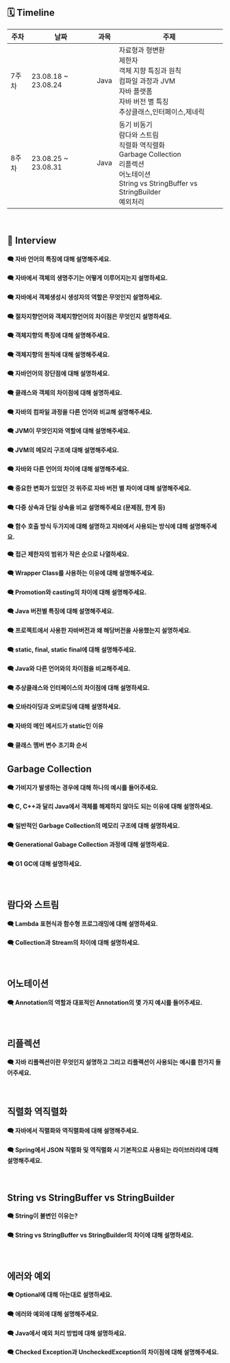 ## 🗓 Timeline

| 주차  | 날짜                | 과목 | 주제                                                                                                                                        |
| ----- | ------------------- | ---- | ------------------------------------------------------------------------------------------------------------------------------------------- |
| 7주차 | 23.08.18 ~ 23.08.24 | Java | 자료형과 형변환<br>제한자<br>객체 지향 특징과 원칙<br>컴파일 과정과 JVM<br>자바 플랫폼<br>자바 버전 별 특징<br>추상클래스,인터페이스,제네릭 |
| 8주차 | 23.08.25 ~ 23.08.31 | Java | 동기 비동기<br>람다와 스트림<br>직렬화 역직렬화<br>Garbage Collection<br>리플렉션<br>어노테이션<br>String vs StringBuffer vs StringBuilder<br>예외처리 |

<br>
    
## 📝 Interview

#### 🗨 자바 언어의 특징에 대해 설명해주세요.

#### 🗨 자바에서 객체의 생명주기는 어떻게 이루어지는지 설명하세요.

#### 🗨 자바에서 객체생성시 생성자의 역할은 무엇인지 설명하세요.

#### 🗨 절차지향언어와 객체지향언어의 차이점은 무엇인지 설명하세요.

#### 🗨 객체지향의 특징에 대해 설명해주세요.

#### 🗨 객체지향의 원칙에 대해 설명해주세요.

#### 🗨 자바언어의 장단점에 대해 설명하세요.

#### 🗨 클래스와 객체의 차이점에 대해 설명하세요.

#### 🗨 자바의 컴파일 과정을 다른 언어와 비교해 설명해주세요.

#### 🗨 JVM이 무엇인지와 역할에 대해 설명해주세요.

#### 🗨 JVM의 메모리 구조에 대해 설명해주세요.

#### 🗨 자바와 다른 언어의 차이에 대해 설명해주세요.

#### 🗨 중요한 변화가 있었던 것 위주로 자바 버전 별 차이에 대해 설명해주세요.

#### 🗨 다중 상속과 단일 상속을 비교 설명해주세요 (문제점, 한계 등)

#### 🗨 함수 호출 방식 두가지에 대해 설명하고 자바에서 사용되는 방식에 대해 설명해주세요.

#### 🗨 접근 제한자의 범위가 작은 순으로 나열하세요.

#### 🗨 Wrapper Class를 사용하는 이유에 대해 설명해주세요.

#### 🗨 Promotion와 casting의 차이에 대해 설명해주세요.

#### 🗨 Java 버전별 특징에 대해 설명해주세요.

#### 🗨 프로젝트에서 사용한 자바버전과 왜 해당버전을 사용했는지 설명하세요.

#### 🗨 static, final, static final에 대해 설명해주세요.

#### 🗨 Java와 다른 언어와의 차이점을 비교해주세요.

#### 🗨 추상클래스와 인터페이스의 차이점에 대해 설명하세요.

#### 🗨 오바라이딩과 오버로딩에 대해 설명하세요.

#### 🗨 자바의 메인 메서드가 static인 이유

#### 🗨 클래스 멤버 변수 초기화 순서

## Garbage Collection

#### 🗨 가비지가 발생하는 경우에 대해 하나의 예시를 들어주세요.

#### 🗨 C, C++과 달리 Java에서 객체를 해제하지 않아도 되는 이유에 대해 설명하세요.

#### 🗨 일반적인 Garbage Collection의 메모리 구조에 대해 설명하세요.

#### 🗨 Generational Gabage Collection 과정에 대해 설명하세요.

#### 🗨 G1 GC에 대해 설명하세요.

<br>

## 람다와 스트림

#### 🗨 Lambda 표현식과 함수형 프로그래밍에 대해 설명하세요.

#### 🗨 Collection과 Stream의 차이에 대해 설명하세요.

<br>

## 어노테이션

#### 🗨 Annotation의 역할과 대표적인 Annotation의 몇 가지 예시를 들어주세요.

<br>

## 리플렉션

#### 🗨 자바 리플렉션이란 무엇인지 설명하고 그리고 리플렉션이 사용되는 예시를 한가지 들어주세요.

<br>

## 직렬화 역직렬화 

#### 🗨 자바에서 직렬화와 역직렬화에 대해 설명해주세요.

#### 🗨 Spring에서 JSON 직렬화 및 역직렬화 시 기본적으로 사용되는 라이브러리에 대해 설명해주세요.

<br>

## String vs StringBuffer vs StringBuilder

#### 🗨 String이 불변인 이유는?

#### 🗨 String vs StringBuffer vs StringBuilder의 차이에 대해 설명하세요.

<br>

## 에러와 예외

#### 🗨 Optional에 대해 아는대로 설명하세요.

#### 🗨 에러와 예외에 대해 설명해주세요.

#### 🗨 Java에서 예외 처리 방법에 대해 설명하세요.

#### 🗨 Checked Exception과 UncheckedException의 차이점에 대해 설명해주세요.



